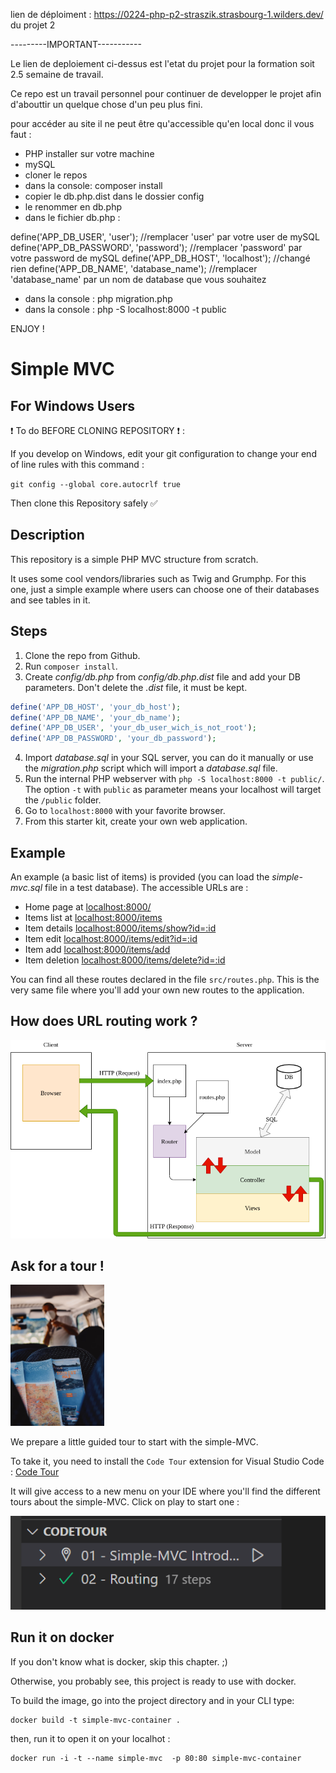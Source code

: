 lien de déploiment : https://0224-php-p2-straszik.strasbourg-1.wilders.dev/ du projet 2 

---------IMPORTANT-----------

Le lien de deploiement ci-dessus est l'etat du projet pour la formation soit 2.5 semaine de travail. 

Ce repo est un travail personnel pour continuer de developper le projet afin d'abouttir un quelque chose d'un peu plus fini. 

pour accéder au site il ne peut être qu'accessible qu'en local donc il vous faut :

- PHP installer sur votre machine
- mySQL
- cloner le repos
- dans la console: composer install
- copier le  db.php.dist dans le dossier config
- le renommer en db.php
- dans le fichier db.php :

define('APP_DB_USER', 'user');  //remplacer 'user' par votre user de mySQL
define('APP_DB_PASSWORD', 'password'); //remplacer 'password' par votre password de mySQL
define('APP_DB_HOST', 'localhost'); //changé rien
define('APP_DB_NAME', 'database_name'); //remplacer 'database_name' par un nom de database que vous souhaitez

- dans la console : php migration.php
- dans la console : php -S localhost:8000 -t public

ENJOY ! 


# Simple MVC

## For Windows Users

:heavy_exclamation_mark: To do BEFORE CLONING REPOSITORY :heavy_exclamation_mark: :

If you develop on Windows, edit your git configuration to change your end of line rules with this command :

`git config --global core.autocrlf true`

Then clone this Repository safely :white_check_mark:

## Description

This repository is a simple PHP MVC structure from scratch.

It uses some cool vendors/libraries such as Twig and Grumphp.
For this one, just a simple example where users can choose one of their databases and see tables in it.

## Steps

1. Clone the repo from Github.
2. Run `composer install`.
3. Create _config/db.php_ from _config/db.php.dist_ file and add your DB parameters. Don't delete the _.dist_ file, it must be kept.

```php
define('APP_DB_HOST', 'your_db_host');
define('APP_DB_NAME', 'your_db_name');
define('APP_DB_USER', 'your_db_user_wich_is_not_root');
define('APP_DB_PASSWORD', 'your_db_password');
```

4. Import _database.sql_ in your SQL server, you can do it manually or use the _migration.php_ script which will import a _database.sql_ file.
5. Run the internal PHP webserver with `php -S localhost:8000 -t public/`. The option `-t` with `public` as parameter means your localhost will target the `/public` folder.
6. Go to `localhost:8000` with your favorite browser.
7. From this starter kit, create your own web application.

## Example

An example (a basic list of items) is provided (you can load the _simple-mvc.sql_ file in a test database). The accessible URLs are :

-   Home page at [localhost:8000/](localhost:8000/)
-   Items list at [localhost:8000/items](localhost:8000/items)
-   Item details [localhost:8000/items/show?id=:id](localhost:8000/item/show?id=2)
-   Item edit [localhost:8000/items/edit?id=:id](localhost:8000/items/edit?id=2)
-   Item add [localhost:8000/items/add](localhost:8000/items/add)
-   Item deletion [localhost:8000/items/delete?id=:id](localhost:8000/items/delete?id=2)

You can find all these routes declared in the file `src/routes.php`. This is the very same file where you'll add your own new routes to the application.

## How does URL routing work ?

![simple_MVC.png](.tours/simple_MVC.png)

## Ask for a tour !

<img src="./.tours/photo-1632178151697-fd971baa906f.jpg" alt="Guided tour" width="150"/>

We prepare a little guided tour to start with the simple-MVC.

To take it, you need to install the `Code Tour` extension for Visual Studio Code : [Code Tour](https://marketplace.visualstudio.com/items?itemName=vsls-contrib.codetour)

It will give access to a new menu on your IDE where you'll find the different tours about the simple-MVC. Click on play to start one :

![menu](.tours/code_tour_menu.png)

## Run it on docker

If you don't know what is docker, skip this chapter. ;)

Otherwise, you probably see, this project is ready to use with docker.

To build the image, go into the project directory and in your CLI type:

```
docker build -t simple-mvc-container .
```

then, run it to open it on your localhot :

```
docker run -i -t --name simple-mvc  -p 80:80 simple-mvc-container
```
